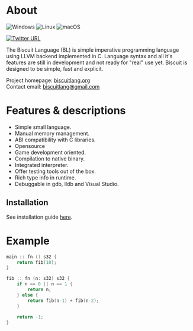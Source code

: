 # About
![Windows](https://github.com/travisdoor/bl/workflows/Windows/badge.svg?branch=master)
![Linux](https://github.com/travisdoor/bl/workflows/Linux/badge.svg?branch=master)
![macOS](https://github.com/travisdoor/bl/workflows/macOS/badge.svg?branch=master)

[![Twitter URL](https://img.shields.io/twitter/url/https/twitter.com/MTravisDoor.svg?style=social&label=Follow%20%40MTravisDoor)](https://twitter.com/MTravisDoor)

The Biscuit Language (BL) is simple imperative programming language using LLVM backend implemented in C. 
Language syntax and all it's features are still in development and not ready for "real" use yet. Biscuit 
is designed to be simple, fast and explicit.

Project homepage: [biscuitlang.org](http://biscuitlang.org)  
Contact email: [biscuitlang@gmail.com](mailto:biscuitlang@gmail.com)

# Features & descriptions
* Simple small language.
* Manual memory management.
* ABI compatibility with C libraries.
* Opensource
* Game development oriented.
* Compilation to native binary.
* Integrated interpreter.
* Offer testing tools out of the box.
* Rich type info in runtime.
* Debuggable in gdb, lldb and Visual Studio.

## Installation
See installation guide [here](http://biscuitlang.org/versions/0.9.0/index.html).

# Example
```c
main :: fn () s32 {
    return fib(10);
}

fib :: fn (n: s32) s32 {
    if n == 0 || n == 1 {
        return n;
    } else {
        return fib(n-1) + fib(n-2);
    }
    
    return -1;
}
```
